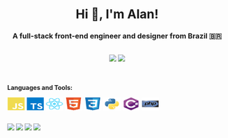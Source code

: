 <h1 align="center">Hi 👋, I'm Alan!</h1>
<h3 align="center">A full-stack front-end engineer and designer from Brazil 🇧🇷</h3>

<br />

<div  align="center">
  <a href="https://github.com/alanbacelar">
  <img height="180em" src="https://github-readme-stats.vercel.app/api?username=alanbacelar&show_icons=true&theme=dracula&include_all_commits=true&count_private=true"/></a>
  <a href="https://github.com/alanbacelar"><img height="180em" src="https://github-readme-stats.vercel.app/api/top-langs/?username=alanbacelar&layout=compact&langs_count=7&theme=dracula"/></a>
</div>

<br />
<br />

**Languages and Tools:** 
  
<div style="display: inline_block">
  <code><img align="center" alt="Alan-Js" height="30" width="40" src="https://raw.githubusercontent.com/devicons/devicon/master/icons/javascript/javascript-plain.svg"></code>
  <code><img align="center" alt="Alan-Ts" height="30" width="40" src="https://raw.githubusercontent.com/devicons/devicon/master/icons/typescript/typescript-plain.svg"></code>
  <code><img align="center" alt="Alan-React" height="30" width="40" src="https://raw.githubusercontent.com/devicons/devicon/master/icons/react/react-original.svg"></code>
  <code><img align="center" alt="Alan-HTML" height="30" width="40" src="https://raw.githubusercontent.com/devicons/devicon/master/icons/html5/html5-original.svg"></code>
  <code><img align="center" alt="Alan-CSS" height="30" width="40" src="https://raw.githubusercontent.com/devicons/devicon/master/icons/css3/css3-original.svg"></code>
  <code><img align="center" alt="Alan-Python" height="30" width="40" src="https://raw.githubusercontent.com/devicons/devicon/master/icons/python/python-original.svg"></code>
  <code><img align="center" alt="Alan-Csharp" height="30" width="40" src="https://raw.githubusercontent.com/devicons/devicon/master/icons/csharp/csharp-original.svg"></code>
  <code><img align="center" alt="Alan-PHP" height="30" width="40" src="https://raw.githubusercontent.com/devicons/devicon/master/icons/php/php-original.svg"></code>
</div> 

##

<div style="display: inline_block; margin-top: 10">
  <a href="https://www.linkedin.com/in/alanbacelar" target="_blank"><img src="https://img.shields.io/badge/-LinkedIn-%230077B5?style=for-the-badge&logo=linkedin&logoColor=white" target="_blank"></a> 
  <a href="https://instagram.com/alanbacelar" target="_blank"><img src="https://img.shields.io/badge/-Instagram-%23E4405F?style=for-the-badge&logo=instagram&logoColor=white" target="_blank"></a>
    <a href = "https://twitter.com/alanbacelar"><img src="https://img.shields.io/badge/-Twitter-%230077B5?style=for-the-badge&logo=twitter&logoColor=white" target="_blank"></a>
  <a href = "mailto:me@alanbacelar.com"><img src="https://img.shields.io/badge/-Gmail-%23333?style=for-the-badge&logo=gmail&logoColor=white" target="_blank"></a>

</div>
